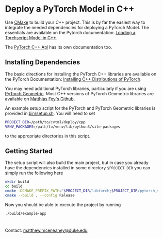 # Deploy a PyTorch Model in C++

Use [CMake](https://cmake.org) to build your C++ project.  This is by far the easiest way to integrate the needed dependencies for deploying a PyTorch Model.  The essentials are available on the Pytorch documentation: [Loading a Torchscript Model in C++](https://pytorch.org/tutorials/advanced/cpp_export.html).

The [PyTorch C++ Api](https://pytorch.org/cppdocs/) has its own documentation too.

## Installing Dependencies

The basic directions for installing the PyTorch C++ libraries are available on the PyTorch Documentation: [Installing C++ Distributions of PyTorch](https://pytorch.org/cppdocs/installing.html).

You may need additional PyTorch libraries, particularly if you are using [PyTorch Geometric](https://pytorch-geometric.readthedocs.io/en/latest/).  Most C++ versions of PyTorch Geometric libraries are available on [Matthias Fey's Github](https://github.com/rusty1s).

An example setup script for the PyTorch and PyTorch Geometric libraries is provided in [bin/setup.sh](bin/setup.sh).  You will need to set 
```bash
PROJECT_DIR=/path/to/cvtml/deploy/cpp
VENV_PACKAGES=/path/to/venv/lib/python3/site-packages
```
to the appropriate directories in this script.

## Getting Started

The setup script will also build the main project, but in case you already have the dependencies installed in some directory `$PROJECT_DIR` you can simply run the following here
```bash
mkdir build
cd build
cmake -DCMAKE_PREFIX_PATH="$PROJECT_DIR/libtorch;$PROJECT_DIR/pytorch_scatter/build/install;$PROJECT_DIR/pytorch_sparse/build/install" ../
cmake --build . --config Release
```

Now you should be able to execute the project by running
```bash
./build/example-app
```

#

Contact: matthew.mceneaney@duke.edu
